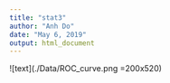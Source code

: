 ```yaml
---
title: "stat3"
author: "Anh Do"
date: "May 6, 2019"
output: html_document
---
```


![text](./Data/ROC_curve.png =200x520)